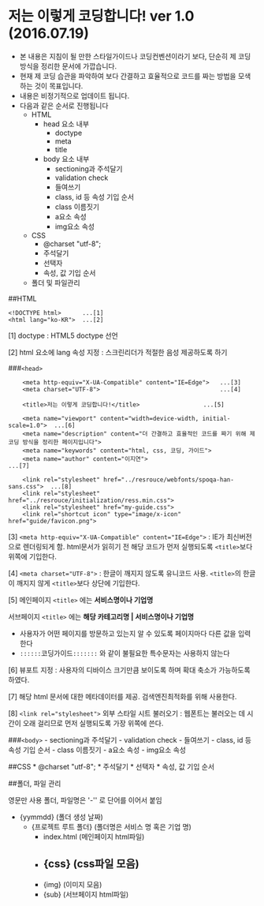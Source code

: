 # 저는 이렇게 코딩합니다! ver 1.0 (2016.07.19)

- 본 내용은 지침이 될 만한 스타일가이드나 코딩컨벤션이라기 보다, 단순히 제 코딩 방식을 정리한 문서에 가깝습니다.
- 현재 제 코딩 습관을 파악하여 보다 간결하고 효율적으로 코드를 짜는 방법을 모색하는 것이 목표입니다.
- 내용은 비정기적으로 업데이트 됩니다.
- 다음과 같은 순서로 진행됩니다
    + HTML
        * head 요소 내부
            - doctype
            - meta
            - title
        * body 요소 내부
            - sectioning과 주석달기
            - validation check
            - 들여쓰기
            - class, id 등 속성 기입 순서
            - class 이름짓기
            - a요소 속성
            - img요소 속성
    + CSS
        * @charset "utf-8"; 
        * 주석달기 
        * 선택자 
        * 속성, 값 기입 순서
    + 폴더 및 파일관리

##HTML
```
<!DOCTYPE html>      ...[1]
<html lang="ko-KR">  ...[2]
```

[1] doctype : HTML5 doctype 선언

[2] html 요소에 lang 속성 지정 : 스크린리더가 적절한 음성 제공하도록 하기


###`<head>`
```
    <meta http-equiv="X-UA-Compatible" content="IE=Edge">   ...[3]
    <meta charset="UTF-8">                                  ...[4]

    <title>저는 이렇게 코딩합니다!</title>                  ...[5]

    <meta name="viewport" content="width=device-width, initial-scale=1.0">  ...[6]
    <meta name="description" content="더 간결하고 효율적인 코드를 짜기 위해 제 코딩 방식을 정리한 페이지입니다">                                     
    <meta name="keywords" content="html, css, 코딩, 가이드">
    <meta name="author" content="이지연">                                 ...[7]

    <link rel="stylesheet" href="../resrouce/webfonts/spoqa-han-sans.css">  ...[8]
    <link rel="stylesheet" href="../resrouce/initialization/ress.min.css">
    <link rel="stylesheet" href="my-guide.css">
    <link rel="shortcut icon" type="image/x-icon" href="guide/favicon.png">
```

[3] `<meta http-equiv="X-UA-Compatible" content="IE=Edge">` : IE가 최신버전으로 렌더링되게 함. html문서가 읽히기 전 해당 코드가 먼저 실행되도록 `<title>`보다 위쪽에 기입한다.


[4] `<meta charset="UTF-8">` : 한글이 깨지지 않도록 유니코드 사용. `<title>`의 한글이 깨지지 않게 `<title>`보다 상단에 기입한다.


[5] 메인페이지 `<title>` 에는 **서비스명이나 기업명**

서브페이지 `<title>` 에는 **해당 카테고리명 | 서비스명이나 기업명** 

- 사용자가 어떤 페이지를 방문하고 있는지 알 수 있도록 페이지마다 다른 값을 입력한다
- `::::::`코딩가이드`:::::::` 와 같이 불필요한 특수문자는 사용하지 않는다

>   <title>저는 이렇게 코딩합니다</title><!-- 메인페이지 -->
>   <title> CSS | 저는 이렇게 코딩합니다</title>  <!--CSS를 다루는 서브페이지  -->

[6] 뷰포트 지정 : 사용자의 디바이스 크기만큼 보이도록 하며 확대 축소가 가능하도록 하였다.

[7] 해당 html 문서에 대한 메타데이터를 제공. 검색엔진최적화를 위해 사용한다. 

[8] `<link rel="stylesheet">` 외부 스타일 시트 불러오기 : 웹폰트는 불러오는 데 시간이 오래 걸리므로 먼저 실행되도록 가장 위쪽에 쓴다.



###`<body>`
            - sectioning과 주석달기
            - validation check
            - 들여쓰기
            - class, id 등 속성 기입 순서
            - class 이름짓기
            - a요소 속성
            - img요소 속성

##CSS
        * @charset "utf-8"; 
        * 주석달기 
        * 선택자 
        * 속성, 값 기입 순서

##폴더, 파일 관리

영문만 사용
폴더, 파일명은 '-'' 로 단어를 이어서 붙임

- {yymmdd} (폴더 생성 날짜)
    + {프로젝트 루트 폴더} (폴더명은 서비스 명 혹은 기업 명)
        * index.html (메인페이지 html파일)
        * {css} (css파일 모음)
            - 
        * {img} (이미지 모음)
        * {sub} (서브페이지 html파일)
